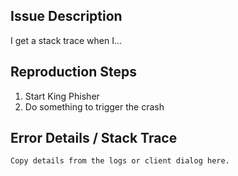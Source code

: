 ## Issue Description
I get a stack trace when I...

## Reproduction Steps
1. Start King Phisher
2. Do something to trigger the crash

## Error Details / Stack Trace
```
Copy details from the logs or client dialog here.
```

